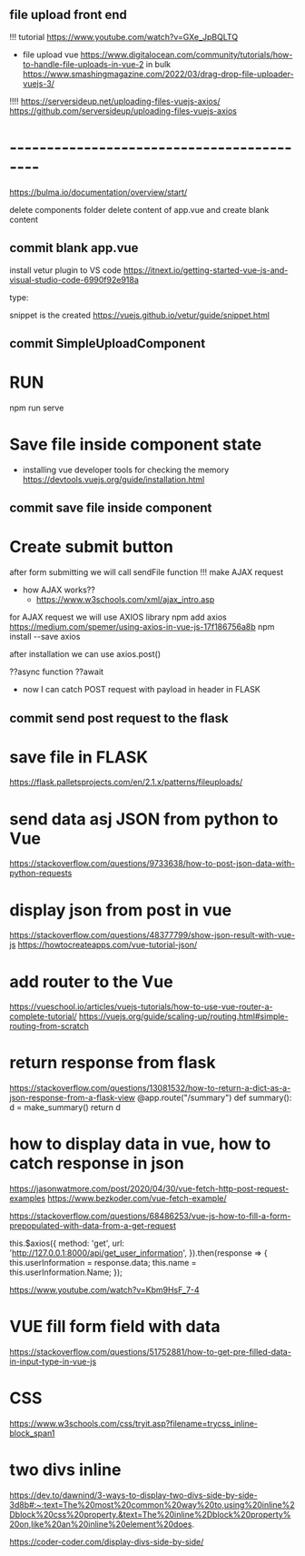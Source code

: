 ## file upload front end
!!! tutorial
https://www.youtube.com/watch?v=GXe_JpBQLTQ

- file upload vue https://www.digitalocean.com/community/tutorials/how-to-handle-file-uploads-in-vue-2
in bulk
https://www.smashingmagazine.com/2022/03/drag-drop-file-uploader-vuejs-3/

!!!!
https://serversideup.net/uploading-files-vuejs-axios/
https://github.com/serversideup/uploading-files-vuejs-axios



# ------------------------------------------
https://bulma.io/documentation/overview/start/

delete components folder
delete content of app.vue and create blank content
## commit blank app.vue

install vetur plugin to VS code
https://itnext.io/getting-started-vue-js-and-visual-studio-code-6990f92e918a

type:
<!-- <vue -->

snippet is the created
https://vuejs.github.io/vetur/guide/snippet.html
## commit SimpleUploadComponent

# RUN
npm run serve

# Save file inside component state

- installing vue developer tools for checking the memory
https://devtools.vuejs.org/guide/installation.html
## commit save file inside component

# Create submit button
after form submitting we will call sendFile function
!!! make AJAX request
  - how AJAX works??
    - https://www.w3schools.com/xml/ajax_intro.asp

for AJAX request we will use AXIOS library
npm add axios
https://medium.com/spemer/using-axios-in-vue-js-17f186756a8b
npm install --save axios

after installation we can use axios.post()

??async function
??await

- now I can catch POST request with payload in header in FLASK
## commit send post request to the flask 


# save file in FLASK
https://flask.palletsprojects.com/en/2.1.x/patterns/fileuploads/


# send data asj JSON from python to Vue
https://stackoverflow.com/questions/9733638/how-to-post-json-data-with-python-requests

# display json from post in vue
https://stackoverflow.com/questions/48377799/show-json-result-with-vue-js
https://howtocreateapps.com/vue-tutorial-json/

# add router to the Vue
https://vueschool.io/articles/vuejs-tutorials/how-to-use-vue-router-a-complete-tutorial/
https://vuejs.org/guide/scaling-up/routing.html#simple-routing-from-scratch


# return response from flask
https://stackoverflow.com/questions/13081532/how-to-return-a-dict-as-a-json-response-from-a-flask-view
@app.route("/summary")
def summary():
    d = make_summary()
    return d


# how to display data in vue, how to catch response in json
https://jasonwatmore.com/post/2020/04/30/vue-fetch-http-post-request-examples
https://www.bezkoder.com/vue-fetch-example/

https://stackoverflow.com/questions/68486253/vue-js-how-to-fill-a-form-prepopulated-with-data-from-a-get-request

this.$axios({
  method: 'get',
  url: 'http://127.0.0.1:8000/api/get_user_information',
}).then(response => {
  this.userInformation = response.data;
  this.name = this.userInformation.Name;
});

https://www.youtube.com/watch?v=Kbm9HsF_7-4

# VUE fill form field with data 
https://stackoverflow.com/questions/51752881/how-to-get-pre-filled-data-in-input-type-in-vue-js

# CSS
https://www.w3schools.com/css/tryit.asp?filename=trycss_inline-block_span1

# two divs inline
https://dev.to/dawnind/3-ways-to-display-two-divs-side-by-side-3d8b#:~:text=The%20most%20common%20way%20to,using%20inline%2Dblock%20css%20property.&text=The%20inline%2Dblock%20property%20on,like%20an%20inline%20element%20does.

https://coder-coder.com/display-divs-side-by-side/